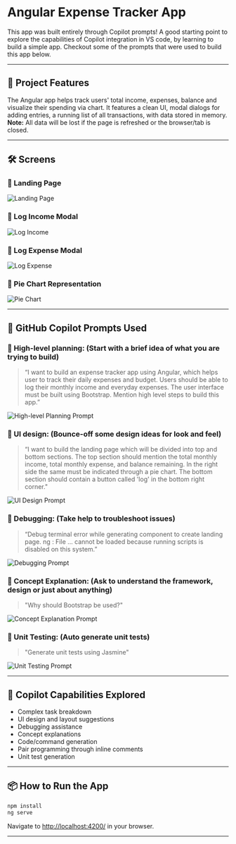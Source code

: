 # Angular Expense Tracker App

This app was built entirely through Copilot prompts! A good starting point to explore the capabilities of Copilot integration in VS code, by learning to build a simple app. Checkout some of the prompts that were used to build this app below.

---

## 🚀 Project Features

The Angular app helps track users' total income, expenses, balance and visualize their spending via chart. It features a clean UI, modal dialogs for adding entries, a running list of all transactions, with data stored in memory.  
**Note:** All data will be lost if the page is refreshed or the browser/tab is closed.

---

## 🛠️ Screens

### 🔹 Landing Page
![Landing Page](./assets/screenshots/landing-page.png)

### 🔹 Log Income Modal
![Log Income](./assets/screenshots/log-income-modal.png)

### 🔹 Log Expense Modal
![Log Expense](./assets/screenshots/log-expense-modal.png)

### 🔹 Pie Chart Representation
![Pie Chart](./assets/screenshots/transaction-history-with-pie.png)

---

## 🤖 GitHub Copilot Prompts Used

### 📌 High-level planning: (Start with a brief idea of what you are trying to build)
> “I want to build an expense tracker app using Angular, which helps user to track their daily expenses and budget. Users should be able to log their monthly income and everyday expenses. The user interface must be built using Bootstrap. Mention high level steps to build this app.”

![High-level Planning Prompt](./assets/copilot-prompts/high-level-planning.png)

### 📌 UI design: (Bounce-off some design ideas for look and feel)
> “I want to build the landing page which will be divided into top and bottom sections. The top section should mention the total monthly income, total monthly expense, and balance remaining. In the right side the same must be indicated through a pie chart. The bottom section should contain a button called 'log' in the bottom right corner."

![UI Design Prompt](./assets/copilot-prompts/ui-design.png)

### 📌 Debugging: (Take help to troubleshoot issues)
> “Debug terminal error while generating component to create landing page. ng : File ... cannot be loaded because running scripts is disabled on this system.”

![Debugging Prompt](./assets/copilot-prompts/debugging.png)

### 📌 Concept Explanation: (Ask to understand the framework, design or just about anything)
> "Why should Bootstrap be used?"

![Concept Explanation Prompt](./assets/copilot-prompts/concept-explanation.png)

### 📌 Unit Testing: (Auto generate unit tests)
> "Generate unit tests using Jasmine"

![Unit Testing Prompt](./assets/copilot-prompts/unit-testing.png)

---

## 🧪 Copilot Capabilities Explored

- Complex task breakdown
- UI design and layout suggestions
- Debugging assistance
- Concept explanations
- Code/command generation
- Pair programming through inline comments
- Unit test generation

---

## 📦 How to Run the App

```bash
npm install
ng serve
```
Navigate to [http://localhost:4200/](http://localhost:4200/) in your browser.

---